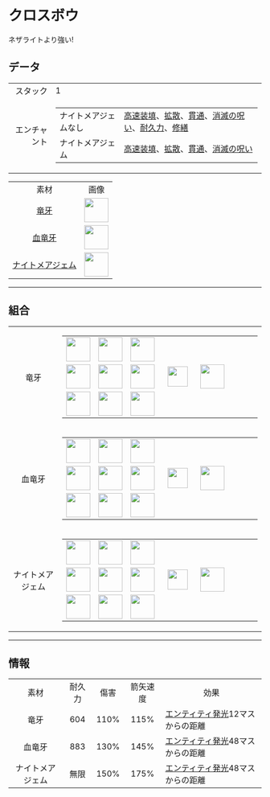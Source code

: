 # クロスボウ
ネザライトより強い!

## データ
<table>
    <tr><td align="end">スタック</td><td>1</td></tr>
    <tr><td align="end">エンチャント</td><td>
        <table>
            <tr><td>ナイトメアジェムなし</td><td><a href="https://minecraft.fandom.com/ja/wiki/高速装填">高速装填</a>、<a href="https://minecraft.fandom.com/ja/wiki/拡散">拡散</a>、<a href="https://minecraft.fandom.com/ja/wiki/貫通">貫通</a>、<a href="https://minecraft.fandom.com/ja/wiki/消滅の呪い">消滅の呪い</a>、<a href="https://minecraft.fandom.com/ja/wiki/耐久力">耐久力</a>、<a href="https://minecraft.fandom.com/ja/wiki/修繕">修繕</a></td></tr>
            <tr><td>ナイトメアジェム</td><td><a href="https://minecraft.fandom.com/ja/wiki/高速装填">高速装填</a>、<a href="https://minecraft.fandom.com/ja/wiki/拡散">拡散</a>、<a href="https://minecraft.fandom.com/ja/wiki/貫通">貫通</a>、<a href="https://minecraft.fandom.com/ja/wiki/消滅の呪い">消滅の呪い</a></td></tr>
        </table>
    </td></tr>
</table>
<table>
    <tr><td align="center">素材</td><td align="center">画像</td></tr>
    <tr><td align="center"><a href="dragon_tooth.md">竜牙</a></td><td><img src="https://i.imgur.com/1U1Va07.gif" height="48"/></td></tr>
    <tr><td align="center"><a href="dragon_blood_tooth.md">血竜牙</a></td><td><img src="https://i.imgur.com/uEMNcv4.gif" height="48"/></td></tr>
    <tr><td align="center"><a href="nightmare_crystal.md">ナイトメアジェム</a></td><td><img src="https://i.imgur.com/MtEHX9B.gif" height="48"/></td></tr>
</table>

---

## 組合
<table>
    <tr>
        <td align="center">竜牙</td>
        <td>
            <table>
                <tr><td><img src="https://i.imgur.com/ZJn6ZOj.png" width="48"/></td><td><img src="https://i.imgur.com/hhnlgTn.png" width="48"/></td><td><img src="https://i.imgur.com/ZJn6ZOj.png" width="48"/></td><td colspan="3"></td></tr>
                <tr><td><img src="https://i.imgur.com/LIPKsQF.png" width="48"/></td><td><img src="https://i.imgur.com/AgC3xVS.png" width="48"/></td><td><img src="https://i.imgur.com/LIPKsQF.png" width="48"/></td><td width="70" align="center"><img src="https://i.imgur.com/VE0KqIE.png" width="40"/></td><td><img src="https://i.imgur.com/lQkRiG0.png" width="48"/></td><td width="70"></td></tr>
                <tr><td><img src="https://i.imgur.com/wl43BjZ.png" width="48"/></td><td><img src="https://i.imgur.com/ZJn6ZOj.png" width="48"/></td><td><img src="https://i.imgur.com/wl43BjZ.png" width="48"/></td><td colspan="3"></td></tr>
            </table>
        </td>
    </tr>
    <tr>
        <td align="center">血竜牙</td>
        <td>
            <table>
                <tr><td><img src="https://i.imgur.com/DWX8hfU.png" width="48"/></td><td><img src="https://i.imgur.com/IWZz8YM.png" width="48"/></td><td><img src="https://i.imgur.com/DWX8hfU.png" width="48"/></td><td colspan="3"></td></tr>
                <tr><td><img src="https://i.imgur.com/LIPKsQF.png" width="48"/></td><td><img src="https://i.imgur.com/AgC3xVS.png" width="48"/></td><td><img src="https://i.imgur.com/LIPKsQF.png" width="48"/></td><td width="70" align="center"><img src="https://i.imgur.com/VE0KqIE.png" width="40"/></td><td><img src="https://i.imgur.com/7YDG0rH.png" width="48"/></td><td width="70"></td></tr>
                <tr><td><img src="https://i.imgur.com/wl43BjZ.png" width="48"/></td><td><img src="https://i.imgur.com/DWX8hfU.png" width="48"/></td><td><img src="https://i.imgur.com/wl43BjZ.png" width="48"/></td><td colspan="3"></td></tr>
            </table>
        </td>
    </tr>
    <tr>
        <td align="center">ナイトメアジェム</td>
        <td>
            <table>
                <tr><td><img src="https://i.imgur.com/pivPa8U.png" width="48"/></td><td><img src="https://i.imgur.com/DWX8hfU.png" width="48"/></td><td><img src="https://i.imgur.com/pivPa8U.png" width="48"/></td><td colspan="3"></td></tr>
                <tr><td><img src="https://i.imgur.com/LIPKsQF.png" width="48"/></td><td><img src="https://i.imgur.com/AgC3xVS.png" width="48"/></td><td><img src="https://i.imgur.com/LIPKsQF.png" width="48"/></td><td width="70" align="center"><img src="https://i.imgur.com/VE0KqIE.png" width="40"/></td><td><img src="https://i.imgur.com/puUF3GT.png" width="48"/></td><td width="70"></td></tr>
                <tr><td><img src="https://i.imgur.com/wl43BjZ.png" width="48"/></td><td><img src="https://i.imgur.com/pivPa8U.png" width="48"/></td><td><img src="https://i.imgur.com/wl43BjZ.png" width="48"/></td><td colspan="3"></td></tr>
            </table>
        </td>
    </tr>
</table>

---

## 情報

<table>
    <tr><td align="center">素材</td><td align="center">耐久力</td><td align="center">傷害</td><td align="center">箭矢速度</td><td align="center">効果</td></tr>
    <tr><td align="center">竜牙</td><td align="center">604</td><td align="center">110%</td><td align="center">115%</td><td><a href="../feature/entity_glowing.md">エンティティ発光</a>12マスからの距離</td></tr>
    <tr><td align="center">血竜牙</td><td align="center">883</td><td align="center">130%</td><td align="center">145%</td><td><a href="../feature/entity_glowing.md">エンティティ発光</a>48マスからの距離</td></tr>
    <tr><td align="center">ナイトメアジェム</td><td align="center">無限</td><td align="center">150%</td><td align="center">175%</td><td><a href="../feature/entity_glowing.md">エンティティ発光</a>48マスからの距離</td></tr>
</table>
